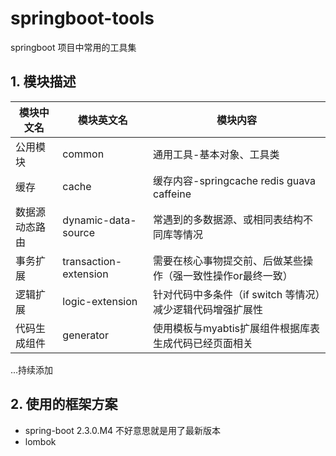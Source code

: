 springboot-tools
====

springboot 项目中常用的工具集



## 1. 模块描述

 模块中文名|模块英文名|模块内容
 ---- | ----- | ------ 
 公用模块|common|通用工具-基本对象、工具类
 缓存|cache|缓存内容-springcache redis guava caffeine
 数据源动态路由|dynamic-data-source|常遇到的多数据源、或相同表结构不同库等情况
 事务扩展|transaction-extension|需要在核心事物提交前、后做某些操作（强一致性操作or最终一致）
 逻辑扩展|logic-extension|针对代码中多条件（if switch 等情况）减少逻辑代码增强扩展性
 代码生成组件|generator|使用模板与myabtis扩展组件根据库表生成代码已经页面相关
 ...持续添加


## 2. 使用的框架方案

* spring-boot 2.3.0.M4  不好意思就是用了最新版本
* lombok

